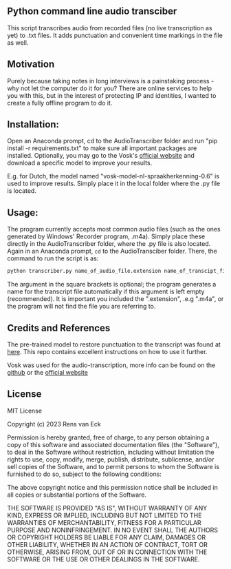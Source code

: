 ## Python command line audio transciber
This script transcribes audio from recorded files (no live transcription as yet) to .txt files. It adds punctuation and convenient time markings in the file as well.

## Motivation
Purely because taking notes in long interviews is a painstaking process - why not let the computer do it for you? There are online services to help you with this, but in the interest of protecting IP and identities, I wanted to create a fully offline program to do it.

## Installation:

Open an Anaconda prompt, cd to the AudioTranscriber folder and run "pip install -r requirements.txt" to make sure
all important packages are installed. Optionally, you may go to the Vosk's [official website](https://alphacephei.com/vosk/models) and download a specific model to improve your results. 

E.g. for Dutch, the model named "vosk-model-nl-spraakherkenning-0.6" is used to improve results. Simply place it in the local folder where the .py file is located.

## Usage:

The program currently accepts most common audio files (such as the ones generated by Windows' Recorder program, .m4a).
Simply place these directly in the AudioTranscriber folder, where the .py file is also located.
Again in an Anaconda prompt, `cd` to the AudioTransciber folder. There, the command to run the script is as:

```python
python transcriber.py name_of_audio_file.extension name_of_transcipt_file.txt
```

The argument in the square brackets is optional; the program generates a name for the transcript file automatically
if this argument is left empty (recommended). It is important you included the ".extension", .e.g ".m4a", or the program
will not find the file you are referring to.

## Credits and References
The pre-trained model to restore punctuation to the transcript was found at [here](https://github.com/oliverguhr/deepmultilingualpunctuation). This repo contains excellent instructions on how to use it further.

Vosk was used for the audio-transcription, more info can be found on the [github](https://github.com/alphacep/vosk-api) or the [official website](https://alphacephei.com/vosk/)

## License
MIT License 

Copyright (c) 2023 Rens van Eck

Permission is hereby granted, free of charge, to any person
obtaining a copy of this software and associated documentation
files (the "Software"), to deal in the Software without
restriction, including without limitation the rights to use,
copy, modify, merge, publish, distribute, sublicense, and/or sell
copies of the Software, and to permit persons to whom the
Software is furnished to do so, subject to the following
conditions:

The above copyright notice and this permission notice shall be
included in all copies or substantial portions of the Software.

THE SOFTWARE IS PROVIDED "AS IS", WITHOUT WARRANTY OF ANY KIND,
EXPRESS OR IMPLIED, INCLUDING BUT NOT LIMITED TO THE WARRANTIES
OF MERCHANTABILITY, FITNESS FOR A PARTICULAR PURPOSE AND
NONINFRINGEMENT. IN NO EVENT SHALL THE AUTHORS OR COPYRIGHT
HOLDERS BE LIABLE FOR ANY CLAIM, DAMAGES OR OTHER LIABILITY,
WHETHER IN AN ACTION OF CONTRACT, TORT OR OTHERWISE, ARISING
FROM, OUT OF OR IN CONNECTION WITH THE SOFTWARE OR THE USE OR
OTHER DEALINGS IN THE SOFTWARE.
